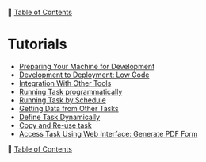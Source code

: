 🔖 [Table of Contents](../README.md)

# Tutorials

- [Preparing Your Machine for Development](preparing-your-machine-for-development.md)
- [Development to Deployment: Low Code](development-to-deployment-low-code.md)
- [Integration With Other Tools](integration-with-other-tools.md)
- [Running Task programmatically](running-task-programmatically.md)
- [Running Task by Schedule](running-task-by-schedule.md)
- [Getting Data from Other Tasks](getting-data-from-other-tasks.md)
- [Define Task Dynamically](define-task-dynamically.md)
- [Copy and Re-use task](copy-and-reuse-task.md)
- [Access Task Using Web Interface: Generate PDF Form](accessing-task-using-web-interface.md)

🔖 [Table of Contents](../README.md)
